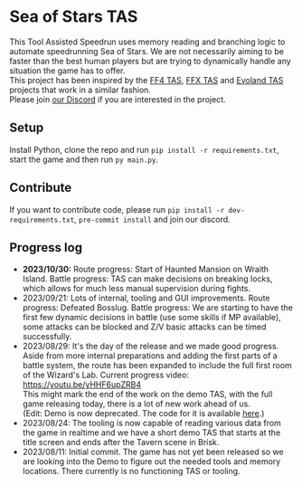 # Sea of Stars TAS

This Tool Assisted Speedrun uses memory reading and branching logic to automate speedrunning Sea of Stars.
We are not necessarily aiming to be faster than the best human players but are trying to dynamically handle any situation the game has to offer.  
This project has been inspired by the [FF4 TAS](https://github.com/aexoden/edge), [FFX TAS](https://github.com/coderwilson/FFX_TAS_Python) and [Evoland TAS](https://github.com/orkaboy/Evoland_TAS) projects that work in a similar fashion.  
Please join [our Discord](https://discord.gg/ebmfGDP) if you are interested in the project.

## Setup

Install Python, clone the repo and run `pip install -r requirements.txt`, start the game and then run `py main.py`.

## Contribute

If you want to contribute code, please run `pip install -r dev-requirements.txt`, `pre-commit install` and join our discord.

## Progress log

- **2023/10/30:** Route progress: Start of Haunted Mansion on Wraith Island. Battle progress: TAS can make decisions on breaking locks, which allows for much less manual supervision during fights.
- 2023/09/21: Lots of internal, tooling and GUI improvements. Route progress: Defeated Bosslug. Battle progress: We are starting to have the first few dynamic decisions in battle (use some skills if MP available), some attacks can be blocked and Z/V basic attacks can be timed successfully.
- 2023/08/29: It's the day of the release and we made good progress. Aside from more internal preparations and adding the first parts of a battle system, the route has been expanded to include the full first room of the Wizard's Lab. Current progress video: <https://youtu.be/yHHF6upZRB4>  
This might mark the end of the work on the demo TAS, with the full game releasing today, there is a lot of new work ahead of us.  
  (Edit: Demo is now deprecated. The code for it is available [here](https://github.com/shenef/SoS-TAS/releases/tag/demo_build).)
- 2023/08/24: The tooling is now capable of reading various data from the game in realtime and we have a short demo TAS that starts at the title screen and ends after the Tavern scene in Brisk.
- 2023/08/11: Initial commit. The game has not yet been released so we are looking into the Demo to figure out the needed tools and memory locations. There currently is no functioning TAS or tooling.
